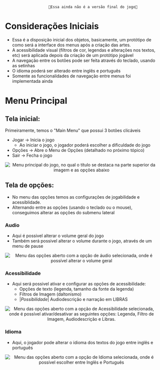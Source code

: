 <!-- # 2022-303-NomeASerDefinido -->

						🚧Essa ainda não é a versão final do jogo🚧

# Considerações Iniciais
- Essa é a disposição inicial dos objetos, basicamente, um protótipo de como será a interface dos menus após a criação das artes.
- A acessibilidade visual (filtros de cor, legendas e alterações nos textos, etc) será aplicada depois da criação de um protótipo jogável
- A navegação entre os botões pode ser feita através do teclado, usando as setinhas
- O idioma poderá ser alterado entre inglês e português
- Somente as funcionalidades de navegação entre menus foi implementada ainda

# Menu Principal

## Tela inicial:
Primeiramente, temos o "Main Menu" que possui 3 botões clicáveis
- Jogar -> Inicia o jogo
	- Ao iniciar o jogo, o jogador poderá escolher a dificuldade do jogo
- Opções -> Abre o Menu de Opções (detalhado no próximo tópico)
- Sair -> Fecha o jogo

<p align="center"><img src="https://user-images.githubusercontent.com/68441010/171026477-d74a5c43-ef1e-40c3-95e8-87abc3eb21ab.jpg" alt="Menu principal do jogo, no qual o título se destaca na parte superior da imagem e as opções abaixo"</p>

## Tela de opções:
- No menu das opções temos as configurações de jogabilidade e acessiblidade.
- Alternando entre as opções (usando o teclado ou o mouse), conseguimos alterar as opções do submenu lateral

### Audio
- Aqui é possivel alterar o volume geral do jogo
- Também será possivel alterar o volume durante o jogo, através de um menu de pause
	
<p align="center"><img src="https://user-images.githubusercontent.com/68441010/171026536-7fceda2e-30bf-4a25-bdad-1fe406d9ce10.jpg" alt="Menu das opções aberto com a opção de áudio selecionada, onde é possível alterar o volume geral"></p>


### Acessibilidade
- Aqui será possivel ativar e configurar as opções de acessibilidade:
	- Opções de texto (legenda, tamanho da fonte da legenda)
	- Filtros de Imagem (daltonismo)
	- |*Possibilidade*| Audiodescrição e narração em LIBRAS

<p align="center"><img src="https://user-images.githubusercontent.com/68441010/171026625-eecdf1c7-a9fc-4dd7-a46d-f261de6203e1.jpg" alt="Menu das opções aberto com a opção de Acessibilidade selecionada, onde é possível ativar/desativar as seguintes opções: Legenda, Filtro de Imagem, Audiodescrição e Libras."></p>

### Idioma
- Aqui, o jogador pode alterar o idioma dos textos do jogo entre inglês e português

<p align="center"><img src="https://user-images.githubusercontent.com/68441010/171027556-7b06de34-f383-4ba0-b813-234f01d1b66e.jpg" alt="Menu das opções aberto com a opção de Idioma selecionada, onde é possível escolher entre Inglês e Português"></p>


